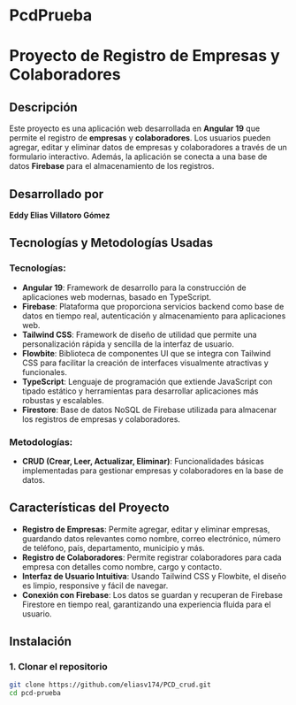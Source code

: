 # PcdPrueba
# Proyecto de Registro de Empresas y Colaboradores

## Descripción

Este proyecto es una aplicación web desarrollada en **Angular 19** que permite el registro de **empresas** y **colaboradores**. Los usuarios pueden agregar, editar y eliminar datos de empresas y colaboradores a través de un formulario interactivo. Además, la aplicación se conecta a una base de datos **Firebase** para el almacenamiento de los registros.

## Desarrollado por

**Eddy Elias Villatoro Gómez**

## Tecnologías y Metodologías Usadas

### Tecnologías:
- **Angular 19**: Framework de desarrollo para la construcción de aplicaciones web modernas, basado en TypeScript.
- **Firebase**: Plataforma que proporciona servicios backend como base de datos en tiempo real, autenticación y almacenamiento para aplicaciones web.
- **Tailwind CSS**: Framework de diseño de utilidad que permite una personalización rápida y sencilla de la interfaz de usuario.
- **Flowbite**: Biblioteca de componentes UI que se integra con Tailwind CSS para facilitar la creación de interfaces visualmente atractivas y funcionales.
- **TypeScript**: Lenguaje de programación que extiende JavaScript con tipado estático y herramientas para desarrollar aplicaciones más robustas y escalables.
- **Firestore**: Base de datos NoSQL de Firebase utilizada para almacenar los registros de empresas y colaboradores.
  
### Metodologías:
- **CRUD (Crear, Leer, Actualizar, Eliminar)**: Funcionalidades básicas implementadas para gestionar empresas y colaboradores en la base de datos.
  
## Características del Proyecto

- **Registro de Empresas**: Permite agregar, editar y eliminar empresas, guardando datos relevantes como nombre, correo electrónico, número de teléfono, país, departamento, municipio y más.
- **Registro de Colaboradores**: Permite registrar colaboradores para cada empresa con detalles como nombre, cargo y contacto.
- **Interfaz de Usuario Intuitiva**: Usando Tailwind CSS y Flowbite, el diseño es limpio, responsive y fácil de navegar.
- **Conexión con Firebase**: Los datos se guardan y recuperan de Firebase Firestore en tiempo real, garantizando una experiencia fluida para el usuario.

## Instalación

### 1. Clonar el repositorio

```bash
git clone https://github.com/eliasv174/PCD_crud.git
cd pcd-prueba
